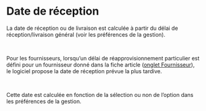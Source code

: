 # Date de réception

La date de réception ou de livraison est calculée à partir du délai 
 de réception/livraison général (voir les préférences de la gestion).


 


Pour les fournisseurs, lorsqu’un délai de réapprovisionnement particulier 
 est défini pour un fournisseur donné dans la fiche article ([onglet 
 Fournisseur](../../../../Articles/1/Article/OngletFournisseurs/ArticleOngletFournisseurs.md)), le logiciel propose la date de réception prévue la plus 
 tardive.


 


Cette date est calculée en fonction de la sélection ou non de l’option 
 dans les préférences de la gestion.


